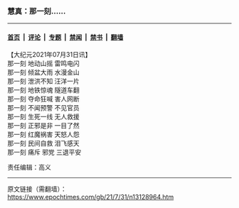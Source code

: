 ### 慧真：那一刻……

---

#### [首页](../../../..?n13128964) &nbsp;|&nbsp; [评论](../../../../../epoch-comment?n13128964) &nbsp;|&nbsp; [专题](../../../../../epoch-special?n13128964) &nbsp;|&nbsp; [禁闻](../../../../../epoch-news?n13128964) &nbsp;|&nbsp; [禁书](../../../../../books?n13128964) &nbsp;|&nbsp; [翻墙](https://github.com/gfw-breaker/nogfw/blob/master/README.md?n13128964)


<div class="post_content" id="artbody" itemprop="articleBody">
 <!-- article content begin -->
 <p>
  【大纪元2021年07月31日讯】
  <br/>
  那一刻 地动山摇 雷鸣电闪
  <br/>
  那一刻
  <ok href="https://www.epochtimes.com/gb/tag/%E5%80%BE%E7%9B%86%E5%A4%A7%E9%9B%A8.html">
   倾盆大雨
  </ok>
  水漫金山
  <br/>
  那一刻 泄洪不知 汪洋一片
  <br/>
  那一刻
  <ok href="https://www.epochtimes.com/gb/tag/%E5%9C%B0%E9%93%81%E6%83%8A%E9%AD%82.html">
   地铁惊魂
  </ok>
  隧道车翻
  <br/>
  那一刻 夺命狂喊
  <ok href="https://www.epochtimes.com/gb/tag/%E5%AE%B3%E4%BA%BA%E7%BD%91%E6%96%AD.html">
   害人网断
  </ok>
  <br/>
  那一刻 不闻预警 不见官员
  <br/>
  那一刻 生死一线 无人救援
  <br/>
  那一刻 正邪是非 一目了然
  <br/>
  那一刻 红魔祸害 天怒人怨
  <br/>
  那一刻 民间自救 泪飞感天
  <br/>
  那一刻 痛斥
  <ok href="https://www.epochtimes.com/gb/tag/%E9%82%AA%E5%85%9A.html">
   邪党
  </ok>
  <ok href="https://www.epochtimes.com/gb/tag/%E4%B8%89%E9%80%80%E5%B9%B3%E5%AE%89.html">
   三退平安
  </ok>
 </p>
 <p>
  责任编辑：高义
 </p>
 <!-- article content end -->
 <div id="below_article_ad">
 </div>
</div>


---

原文链接（需翻墙）：https://www.epochtimes.com/gb/21/7/31/n13128964.htm